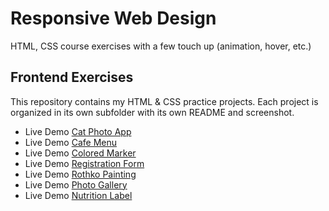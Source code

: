 # Responsive Web Design
HTML, CSS course exercises with a few touch up (animation, hover, etc.)

## Frontend Exercises

This repository contains my HTML & CSS practice projects. 
Each project is organized in its own subfolder with its own README and screenshot.

- Live Demo [Cat Photo App](https://josephvyse.github.io/frontend-exercises/01-cat-photo-app/)
- Live Demo [Cafe Menu](https://josephvyse.github.io/frontend-exercises/02-cafe-menu/)
- Live Demo [Colored Marker](https://josephvyse.github.io/frontend-exercises/03-colored-markers/)
- Live Demo [Registration Form](https://josephvyse.github.io/frontend-exercises/04-registration-form/)
- Live Demo [Rothko Painting](https://josephvyse.github.io/frontend-exercises/05-rothko-painting/)
- Live Demo [Photo Gallery](https://josephvyse.github.io/frontend-exercises/06-photo-gallery/)
- Live Demo [Nutrition Label](https://josephvyse.github.io/frontend-exercises/07-nutrition-label/)
